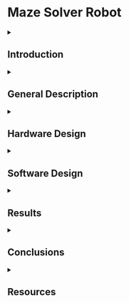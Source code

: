 # Maze Solver Robot

<details>
  <summary> <h2>  Introduction </h2> </summary>
  
##
  
  This project brings the concept of autonomous navigation into the real world. Building a maze solver robot that can detect and navigate through mazes using sensors and algorithms — all powered by an Arduino microcontroller. 
  
This project combines hardware assembly and software development, making it a hands-on learning experience for enthusiasts interested in robotics, microcontrollers, and problem-solving. By leveraging sensors, algorithms, and microcontroller programming, a maze solver robot can effectively detect and avoid obstacles, map its environment, and reach its destination efficiently.


##
</details>


<details>
  <summary> <h2> General Description </h2> </summary>

  ##
  
The maze solver robot consists of several interconnected modules: a power supply to energize the system, sensors for obstacle detection, a microcontroller to process data and implement the maze-solving algorithm, a motor driver to control wheel motion, and actuators to enable movement. These modules work together to ensure the robot can detect walls, decide the optimal direction, and navigate through the maze autonomously. The ultrasonic sensors continuously relay distance measurements to the microcontroller, which interprets the data, computes the next move, and sends corresponding commands to the motors.

  #
  

##
</details>


<details>
  <summary> <h2> Hardware Design </h2> </summary>

# Components

## 1. Arduino Uno

Function: The Arduino Uno is the microcontroller that acts as the brain of the robot. It processes data received from the ultrasonic sensors and executes the maze-solving algorithm. It also controls the motor driver and sends commands to the motors based on the logic of the program. The Arduino is responsible for interpreting sensor data and deciding the next move of the robot.

## 2. HC-SR04 Ultrasonic Sensors (3)

Function: These sensors are used to detect obstacles and measure the distance between the robot and objects (like walls in the maze). The sensor sends out sound waves and measures the time it takes for the waves to bounce back from the nearest obstacle. Based on this information, the Arduino calculates the distance and decides whether the robot should move forward, turn, or stop.

## 3. L298N Motor Driver Module

Function: The L298N motor driver is used to control the direction and speed of the robot's DC motors. It receives commands from the Arduino and drives the motors accordingly. The L298N allows the motors to rotate in both directions (forward and backward), enabling the robot to move around the maze and navigate through it. It also controls the speed by adjusting the voltage sent to the motors.

## 4. DC Motors with Wheels (4)
   
Function: These are the actuators that physically move the robot. The four DC motors are connected to the wheels and are controlled by the L298N motor driver. The motors enable the robot to move forward, backward, and turn by adjusting their rotation speed and direction based on commands from the Arduino.

## 5. Rechargeable Battery Pack
Function: The rechargeable battery pack provides power to the entire robot system, including the Arduino, sensors, motor driver, and motors. It stores electrical energy and ensures the robot operates independently, without being plugged into an external power source. The battery is essential for the mobility and functionality of the robot.

## 6. Power Switch
Function: The power switch controls the power flow to the robot. It allows the user to turn the robot on and off, ensuring that power is only supplied when needed. The switch is typically connected between the battery and the rest of the components.

## 7. Jumper Wires and Connectors
Function: Jumper wires and connectors are used to make electrical connections between different components in the robot. They link the Arduino to the ultrasonic sensors, motor driver, and other parts of the system, enabling the flow of signals and power.

## 8. Robot Chassis
Function: The robot chassis is the physical frame that holds and supports all the components of the robot. It provides a structure for mounting the Arduino, motors, sensors, battery, and other parts. The chassis gives the robot its shape and ensures that the components are securely in place, allowing the robot to move efficiently through the maze.

  ##
  
   ### 1. List of components: 
   
| Component                   | Quantity | Description                                   | Source         |
|-----------------------------|:--------:|-----------------------------------------------|---------------|
| Arduino Uno                 |    1     | Microcontroller for managing system state     | Kit            | 
| HC-SR04 Ultrasonic Sensor   |    3     | Detect obstacles and measure distances        | Kit            |
| L298N Motor Driver Module   |    1     | Controls the speed and direction of motors    | Kit            |
| DC Motors with Wheels       |    4     | Enables robot movement                        | [Link](https://www.emag.ro/sasiu-dublu-masina-inteligenta-cu-4-roti-3874784221220/pd/DWKRZKYBM/) | 
| Rechargeable Battery Pack   |    1     | Powers the entire system                      | [Link](https://www.emag.ro/sasiu-dublu-masina-inteligenta-cu-4-roti-3874784221220/pd/DWKRZKYBM/) |
| Power Switch                |    1     | Controls power to the robot                   | [Link](https://www.emag.ro/sasiu-dublu-masina-inteligenta-cu-4-roti-3874784221220/pd/DWKRZKYBM/) |
| Jumper Wires and Connectors |  various | Connects components in the circuit            | Kit            |
| Robot Chassis               |    1     | Physical structure housing all components     | [Link](https://www.emag.ro/sasiu-dublu-masina-inteligenta-cu-4-roti-3874784221220/pd/DWKRZKYBM/)  |


### **Block Diagram**

![image](https://github.com/user-attachments/assets/2e87b6c4-b17a-406f-83e8-e52c4b884eea)

  ### 2. Circuit Diagram
  ![image](https://github.com/user-attachments/assets/266be15e-0c12-4d4d-899f-eca66bcd1c98)


  ### 3. Results
<img src="https://github.com/user-attachments/assets/ab55e865-ea8e-4406-b836-9a83a6bd4869" width="400" />
<img src="https://github.com/user-attachments/assets/a05b789e-75d8-49ff-82d6-83a663061e0d" width="400" />
<img src="https://github.com/user-attachments/assets/acf02a38-8f6f-403a-bedc-6b736136307b" width="400" />

  
##
</details>

<details>
  <summary> <h2> Software Design </h2> </summary>

  ##
  ### Development enviroment:
  
  I will use the PlatformIO IDE extension within Visual Studio Code.

  
   TBD
  
##
</details>

<details>
  <summary> <h2> Results </h2> </summary>

  ##
   TBD
  
##
</details>

<details>
  <summary> <h2> Conclusions </h2> </summary>

  ##
   TBD
  
##
</details>

<details>
  <summary> <h2> Resources </h2> </summary>
  
  ##

   TBD
  
##
</details>
